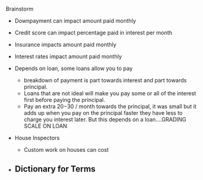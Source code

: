 Brainstorm

- Downpayment can impact amount paid monthly
- Credit score can impact percentage paid in interest per month
- Insurance impacts amount paid monthly
- Interest rates impact amount paid monthly

- Depends on loan, some loans allow you to pay
  - breakdown of payment is part towards interest and part towards principal.
  - Loans that are not ideal will make you pay some or all of the interest first before paying the principal.
  - Pay an extra $20-$30 / month towards the principal, it was small but it adds up when you pay on the principal faster they have less to charge you interest later.  But this depends on a loan....GRADING SCALE ON LOAN

- House Inspectors
  - Custom work on houses can cost


- Dictionary for Terms
  - 
